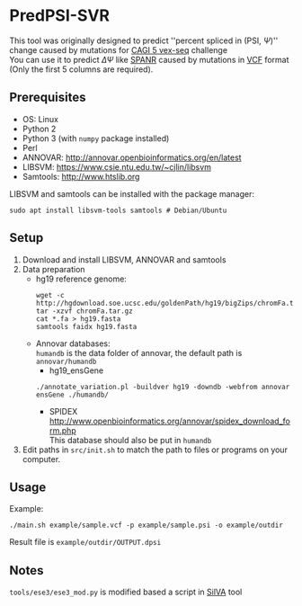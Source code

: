 # PredPSI-SVR

This tool was originally designed to predict ''percent spliced in (PSI, $\Psi$)'' change caused by mutations for [CAGI 5 vex-seq](https://genomeinterpretation.org/content/vex-seq) challenge  
You can use it to predict $\Delta\Psi$ like [SPANR](http://tools.genes.toronto.edu) caused by mutations in [VCF](http://www.internationalgenome.org/wiki/Analysis/vcf4.0/) format (Only the first 5 columns are required).  


## Prerequisites
- OS: Linux  
- Python 2  
- Python 3 (with `numpy` package installed)
- Perl
- ANNOVAR: http://annovar.openbioinformatics.org/en/latest  
- LIBSVM: https://www.csie.ntu.edu.tw/~cjlin/libsvm
- Samtools: http://www.htslib.org  

LIBSVM and samtools can be installed with the package manager:  
```
sudo apt install libsvm-tools samtools # Debian/Ubuntu
```



## Setup
1. Download and install LIBSVM, ANNOVAR and samtools  
2. Data preparation
    - hg19 reference genome:  
        ```shell
        wget -c http://hgdownload.soe.ucsc.edu/goldenPath/hg19/bigZips/chromFa.tar.gz
        tar -xzvf chromFa.tar.gz
        cat *.fa > hg19.fasta 
        samtools faidx hg19.fasta
        ```
    - Annovar databases:  
        `humandb` is the data folder of annovar, the default path is `annovar/humandb`
        - hg19_ensGene  
        ```
        ./annotate_variation.pl -buildver hg19 -downdb -webfrom annovar ensGene ./humandb/
        ```
        - SPIDEX  
        http://www.openbioinformatics.org/annovar/spidex_download_form.php  
        This database should also be put in `humandb`
4. Edit paths in `src/init.sh` to match the path to files or programs on your computer.  

## Usage  
Example:  

```shell
./main.sh example/sample.vcf -p example/sample.psi -o example/outdir
```
Result file is `example/outdir/OUTPUT.dpsi`

## Notes

`tools/ese3/ese3_mod.py` is modified based a script in [SilVA](http://compbio.cs.toronto.edu/silva/) tool
